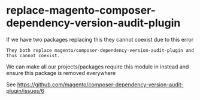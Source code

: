 # replace-magento-composer-dependency-version-audit-plugin


If we have two packages replacing this they cannot coexist due to this error

```
They both replace magento/composer-dependency-version-audit-plugin and thus cannot coexist.
```

We can make all our projects/packages require this module in instead and ensure this package is removed everywhere

See https://github.com/magento/composer-dependency-version-audit-plugin/issues/6
